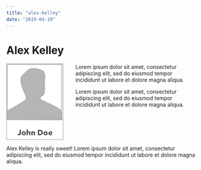 ```yaml
---
title: "alex-kelley"
date: "2019-04-19"
---
```


# Alex Kelley

<div style="display: inline;">
<img src="bio_photo.png"
     alt="Alex Kelley"
     style="float: left; margin-right: 2rem;" />
     
<p style="float: right;">
Alex Kelley is really sweet!
Lorem ipsum dolor sit amet, consectetur adipiscing elit, sed do eiusmod tempor incididunt ut 
labore et dolore magna aliqua. 
</p>
<p>
Lorem ipsum dolor sit amet, consectetur adipiscing elit, sed do eiusmod tempor incididunt ut 
labore et dolore magna aliqua. 
</p>
<p>
Lorem ipsum dolor sit amet, consectetur adipiscing elit, sed do eiusmod tempor incididunt ut 
labore et dolore magna aliqua. 
</p>
</div>

